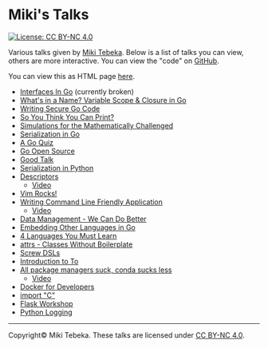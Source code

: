 # Miki's Talks

[![License: CC BY-NC 4.0](https://licensebuttons.net/l/by-nc/4.0/80x15.png)](https://creativecommons.org/licenses/by-nc/4.0/)

Various talks given by [Miki Tebeka](mailto:miki@353solutions.com).
Below is a list of talks you can view, others are more interactive. You can
view the "code" on [GitHub](https://github.com/tebeka/talks).

You can view this as HTML page [here](https://tebeka.github.io/talks/).

- [Interfaces In Go](https://talks.godoc.org/github.com/tebeka/talks/go-il-ifaces/iface.slide#1) (currently broken)
- [What's in a Name? Variable Scope & Closure in Go](https://talks.godoc.org/github.com/tebeka/talks/go-var/var.slide#1)
- [Writing Secure Go Code](./secure-go-code/slides.pdf)
- [So You Think You Can Print?](./pyweb-print/slides.pdf)
- [Simulations for the Mathematically Challenged](./pyweb-sim/slides.pdf)
- [Serialization in Go](https://tebeka.github.io/talks/serialize-go/slides/index.html)
- [A Go Quiz](https://talks.godoc.org/github.com/tebeka/talks/go-quiz/quiz-gcil.slide)
- [Go Open Source](https://tebeka.github.io/talks/go-open-source/slides/index.html)
- [Good Talk](https://tebeka.github.io/talks/good-talk/slides/index.html)
- [Serialization in Python](https://tebeka.github.io/talks/serialize-pyweb/slides/index.html)
- [Descriptors](https://tebeka.github.io/talks/pyconil-2019/descriptors/slides/index.html)
    - [Video](https://www.youtube.com/watch?v=J2jI-mSyG74)
- [Vim Rocks!](./vim-rocks/VimRocks.pdf)
- [Writing Command Line Friendly Application](./cmdline-friendly/slides-pyweb.pdf)
    - [Video](https://www.youtube.com/watch?v=bbaypngQ7mE)
- [Data Management - We Can Do Better](./data-management/data-management.pdf)
- [Embedding Other Languages in Go](./embed-in-go/embed-in-go.pdf)
- [4 Languages You Must Learn](./4-langs/slides.html)
- [attrs - Classes Without Boilerplate](./attrs-pyweb/slides.pdf)
- [Screw DSLs](./screw-dsls/Screw-DSLs.pdf)
- [Introduction to To](./go-checkpoint/slides.pdf)
- [All package managers suck, conda sucks less](./conda-pyconil-2017/slides.pdf)
    - [Video](https://www.youtube.com/watch?v=ywsf3mmv6do)
- [Docker for Developers](./docker-for-developers/slides.pdf)
- [import "C"](https://talks.godoc.org/github.com/tebeka/talks/import-c-go-il/import-c.slide)
- [Flask Workshop](./flask/flask.html)
- [Python Logging](./python-logging/python-logging.html)


---
Copyright© Miki Tebeka.
These talks are licensed under [CC BY-NC 4.0](https://creativecommons.org/licenses/by-nc/4.0/). 
